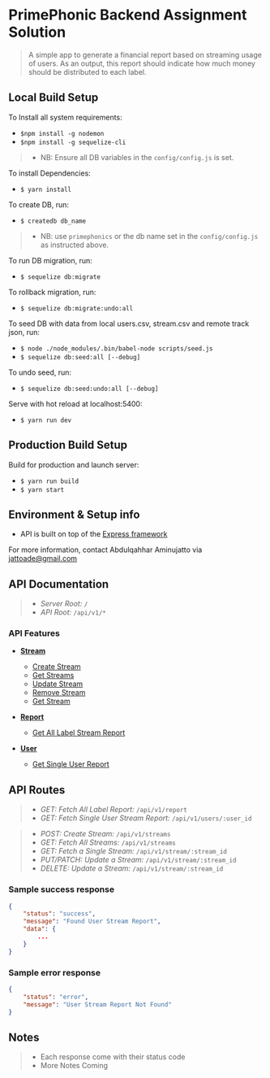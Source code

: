 # PrimePhonic Backend Assignment Solution
> A simple app to generate a financial report based on streaming usage of users. As an output, this report should indicate how much money should be distributed to each label.

## Local Build Setup

To Install all system requirements:

- ```$npm install -g nodemon```
- ```$npm install -g sequelize-cli```

>- NB: Ensure all DB variables in the `config/config.js` is set.

To install Dependencies:

- ```$ yarn install```

To create DB, run:

- ```$ createdb db_name```

>- NB: use `primephonics` or the db name set in the `config/config.js` as instructed above.

To run DB migration, run:

- ```$ sequelize db:migrate```

To rollback migration, run:

- ```$ sequelize db:migrate:undo:all```

To seed DB with data from local users.csv, stream.csv and remote track json, run:

- ```$ node ./node_modules/.bin/babel-node scripts/seed.js```
- ```$ sequelize db:seed:all [--debug]```

To undo seed, run:

- ```$ sequelize db:seed:undo:all [--debug]```

Serve with hot reload at localhost:5400:

- ```$ yarn run dev```

## Production Build Setup

Build for production and launch server:

- ```$ yarn run build```
- ```$ yarn start```

## Environment & Setup info

- API is built on top of the [Express framework](https://expressjs.com/)

For more information, contact Abdulqahhar Aminujatto via <jattoade@gmail.com>

## API Documentation

>- *Server Root:* `/`
>- *API Root:* `/api/v1/*`

### API Features

* [**Stream**](#stream)

  - [Create Stream](#create-stream)
  - [Get Streams](#get-streams)
  - [Update Stream](#update-stream)
  - [Remove Stream](#remove-stream)
  - [Get Stream](#get-stream)

* [**Report**](#report)
  - [Get All Label Stream Report](#get-all-label-stream-report)

* [**User**](#user)
  - [Get Single User Report](#get-a-user-report)

## API Routes

>- *GET: Fetch All Label Report:* `/api/v1/report`
>- *GET: Fetch Single User Stream Report:* `/api/v1/users/:user_id`

>- *POST: Create Stream:* `/api/v1/streams`
>- *GET: Fetch All Streams:* `/api/v1/streams`
>- *GET: Fetch a Single Stream:* `/api/v1/stream/:stream_id`
>- *PUT/PATCH: Update a Stream:* `/api/v1/stream/:stream_id`
>- *DELETE: Update a Stream:* `/api/v1/stream/:stream_id`

### Sample success response

```json
{
    "status": "success",
    "message": "Found User Stream Report",
    "data": {
        ...
    }
}
```

### Sample error response

```json
{
    "status": "error",
    "message": "User Stream Report Not Found"
}
```

## Notes

>- Each response come with their status code
>- More Notes Coming
